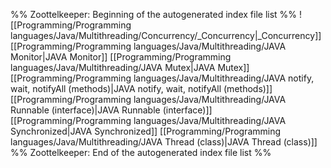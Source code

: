 %% Zoottelkeeper: Beginning of the autogenerated index file list  %%
 ![[Programming/Programming languages/Java/Multithreading/Concurrency/_Concurrency|_Concurrency]]
 [[Programming/Programming languages/Java/Multithreading/JAVA Monitor|JAVA Monitor]]
 [[Programming/Programming languages/Java/Multithreading/JAVA Mutex|JAVA Mutex]]
 [[Programming/Programming languages/Java/Multithreading/JAVA notify, wait, notifyAll (methods)|JAVA notify, wait, notifyAll (methods)]]
 [[Programming/Programming languages/Java/Multithreading/JAVA Runnable (interface)|JAVA Runnable (interface)]]
 [[Programming/Programming languages/Java/Multithreading/JAVA Synchronized|JAVA Synchronized]]
 [[Programming/Programming languages/Java/Multithreading/JAVA Thread (class)|JAVA Thread (class)]]
%% Zoottelkeeper: End of the autogenerated index file list  %%
